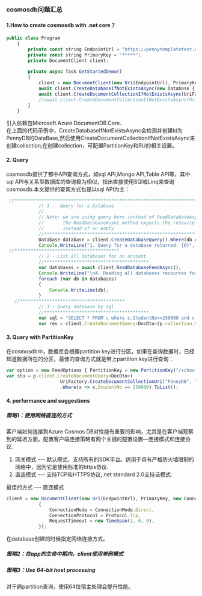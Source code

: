 ### cosmosdb问题汇总

#### 1.How to create cosmosdb with .net core？
```javascript
public class Program
    {
        private const string EndpointUrl = "https://pennytemplatetest.documents.azure.cn:443/";
        private const string PrimaryKey = "*****";
        private DocumentClient client;
        
        private async Task GetStartedDemo()
        {
            client = new DocumentClient(new Uri(EndpointUrl), PrimaryKey);
            await client.CreateDatabaseIfNotExistsAsync(new Database { Id = "PennyDB" });
            await client.CreateDocumentCollectionIfNotExistsAsync(UriFactory.CreateDatabaseUri("PennyDB"), new DocumentCollection { Id = "MyCollection4", PartitionKey = new PartitionKeyDefinition { Paths = new Collection<string> { "/country" } } }, new RequestOptions { OfferThroughput = 1000 });
            //await client.CreateDocumentCollectionIfNotExistsAsync(UriFactory.CreateDatabaseUri("PennyDB"), new DocumentCollection { Id = "PennyCollection4" },  new RequestOptions { PartitionKey = new PartitionKeyDefinition { Paths = new Collection<string> { "/country" } }, OfferThroughput = 1000 });
        }      
    }
```
引入依赖包Microsoft.Azure.DocumentDB.Core.<br/>
在上面的代码示例中，CreateDatabaseIfNotExistsAsync会检测并创建Id为PennyDB的DataBase,然后使用CreateDocumentCollectionIfNotExistsAsync来创建collection,在创建collection，可配置PartitionKey和RU的相关设置。<br/>

#### 2. Query
cosmosdb提供了都中API查询方式，如sql API,Mongo API,Table API等，其中sql API与关系型数据库的查询极为相似，指出直接使用SQl或Linq来查询cosmosdb.本文提供的查询方式也是以sql API为主：
```javascript
 //********************************************************************************************************
            // 1 -  Query for a Database
            //
            // Note: we are using query here instead of ReadDatabaseAsync because we're checking if something exists
            //       the ReadDatabaseAsync method expects the resource to be there, if its not we will get an error
            //       instead of an empty 
            //********************************************************************************************************
            Database database = client.CreateDatabaseQuery().Where(db => db.Id == databaseId).AsEnumerable().FirstOrDefault();
            Console.WriteLine("1. Query for a database returned: {0}", database==null?"no results":database.Id);
 //***************************************
            // 2 - List all databases for an account
            //***************************************
            var databases = await client.ReadDatabaseFeedAsync();
            Console.WriteLine("\n4. Reading all databases resources for an account");
            foreach (var db in databases)
            {
                Console.WriteLine(db);    
            }
   //***************************************
            // 3 - Query database by sql
            //***************************************
            var sql = "SELECT * FROM c where c.StudentNo>=250000 and c.StudentNo <= 250020";
            var res = client.CreateDocumentQuery<DocDto>(p.collection.SelfLink, sql).ToList();
```

#### 3. Query with PartitionKey
在cosmosdb中，数据库会根据partition key进行分区。如果在查询数据时，已经知道数据所在的分区，最佳的查询方式就是带上partition key进行查询：
```javascript
var option = new FeedOptions { PartitionKey = new PartitionKey("/school")};
var stu = p.client.CreateDocumentQuery<DocDto>(
                    UriFactory.CreateDocumentCollectionUri("PennyDB", "MyCollection4"), option)
                    .Where(x => x.StudentNo == 250000).ToList();
```

#### 4. performance and suggestions
##### 策略1：使用网络直连的方式<br/>
客户端如何连接到Azure Cosmos DB对性能有重要的影响，尤其是在客户端观察到的延迟方面。配置客户端连接策略有两个关键的配置设置—连接模式和连接协议.<br/>
1) 网关模式 --- 默认模式，支持所有的SDK平台。适用于具有严格防火墙限制的网络中，因为它是使用标准的https协议.<br/>
2) 直连模式 --- 支持TCP和HTTPS协议,.net standard 2.0支持该模式.<br/>

最佳的方式 --- 直连模式
```javascript
client = new DocumentClient(new Uri(EndpointUrl), PrimaryKey, new ConnectionPolicy
            {
                ConnectionMode = ConnectionMode.Direct,
                ConnectionProtocol = Protocol.Tcp,
                RequestTimeout = new TimeSpan(1, 0, 0),
            });
```
在database创建的时候指定网络连接方式。<br/>
##### 策略2：在app的生命中期内。client使用单例模式
##### 策略3：Use 64-bit host processing
对于跨partition查询，使用64位宿主处理会提升性能。
